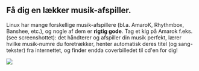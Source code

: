 <?php require("../../entete.php"); ?> <?php require("../../base.php"); ?> <?php require("../../fonctions.php"); ?>

<div id="corps">

<h2>Få dig en lækker musik-afspiller.</h2>

<p>Linux har mange forskellige musik-afspillere (bl.a. AmaroK, Rhythmbox, Banshee, etc.), og nogle af dem er <b>rigtig gode</b>. Tag et kig på Amarok f.eks. (see screenshottet): det håndterer og afspiller din musik perfekt, lærer hvilke musik-numre du foretrækker, henter automatisk deres titel (og sang-tekster) fra internettet, og finder endda coverbilledet til cd'en for dig!</p>

<img src="Images/amarok.png" />

</div>
</body>
</html>
